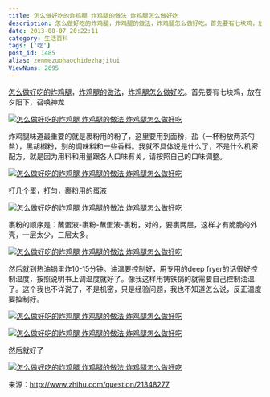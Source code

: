 ```yaml
---
title: 怎么做好吃的炸鸡腿 炸鸡腿的做法 炸鸡腿怎么做好吃
description: 怎么做好吃的炸鸡腿，炸鸡腿的做法，炸鸡腿怎么做好吃。首先要有七块鸡，放在夕阳下，召唤神龙炸鸡腿味道最重要的就是裹粉用的粉了，这里要用到面粉，盐（一杯粉放两茶勺盐），黑胡椒粉，别的调味料和一些香料。我就不具体说是什么了，不是什么机密配方，就是因为用料和用量跟各人口味有关，请按照自己的口味调整。打几个蛋，打匀，裹粉用的蛋液裹粉的顺序是：蘸蛋液-裹粉-蘸蛋液-裹粉，对的，要裹两层，这样才有
date: 2013-08-07 20:22:11
category: 生活百科
tags: ['吃']
post_id: 1485
alias: zenmezuohaochidezhajitui
ViewNums: 2695
---
```


[怎么做好吃的炸鸡腿](/blog/zenmezuohaochidezhajitui)，[炸鸡腿的做法](/blog/zenmezuohaochidezhajitui)，[炸鸡腿怎么做好吃](/blog/zenmezuohaochidezhajitui)。首先要有七块鸡，放在夕阳下，召唤神龙

[![怎么做好吃的炸鸡腿 炸鸡腿的做法 炸鸡腿怎么做好吃](http://ki.ki.ki/files/2013/07/18/5bac75ada900afb79c875405e7b5140c.jpg "怎么做好吃的炸鸡腿 炸鸡腿的做法 炸鸡腿怎么做好吃")](/blog/zenmezuohaochidezhajitui "怎么做好吃的炸鸡腿 炸鸡腿的做法 炸鸡腿怎么做好吃")

炸鸡腿味道最重要的就是裹粉用的粉了，这里要用到面粉，盐（一杯粉放两茶勺盐），黑胡椒粉，别的调味料和一些香料。我就不具体说是什么了，不是什么机密配方，就是因为用料和用量跟各人口味有关，请按照自己的口味调整。

[![怎么做好吃的炸鸡腿 炸鸡腿的做法 炸鸡腿怎么做好吃](http://ki.ki.ki/files/2013/07/18/9855f7d5022340d269a7c5ecaecd6254.jpg "怎么做好吃的炸鸡腿 炸鸡腿的做法 炸鸡腿怎么做好吃")](/blog/zenmezuohaochidezhajitui "怎么做好吃的炸鸡腿 炸鸡腿的做法 炸鸡腿怎么做好吃")

打几个蛋，打匀，裹粉用的蛋液

[![怎么做好吃的炸鸡腿 炸鸡腿的做法 炸鸡腿怎么做好吃](http://ki.ki.ki/files/2013/07/18/08a8188a8940b5c0070b1d7750c653fa.jpg "怎么做好吃的炸鸡腿 炸鸡腿的做法 炸鸡腿怎么做好吃")](/blog/zenmezuohaochidezhajitui "怎么做好吃的炸鸡腿 炸鸡腿的做法 炸鸡腿怎么做好吃")

裹粉的顺序是：蘸蛋液-裹粉-蘸蛋液-裹粉，对的，要裹两层，这样才有脆脆的外壳，一层太少，三层太多。

[![怎么做好吃的炸鸡腿 炸鸡腿的做法 炸鸡腿怎么做好吃](http://ki.ki.ki/files/2013/07/18/8be051d9617282c5bc08625ae9a748b6.jpg "怎么做好吃的炸鸡腿 炸鸡腿的做法 炸鸡腿怎么做好吃")](/blog/zenmezuohaochidezhajitui "怎么做好吃的炸鸡腿 炸鸡腿的做法 炸鸡腿怎么做好吃")

然后就到热油锅里炸10-15分钟。油温要控制好，用专用的deep fryer的话很好控制温度，按照说明书上调温度就好了。像我这样用铸铁锅的就需要自己控制油温了。这个我也不详说了，不是机密，只是经验问题，我也不知道怎么说，反正温度要控制好。

[![怎么做好吃的炸鸡腿 炸鸡腿的做法 炸鸡腿怎么做好吃](http://ki.ki.ki/files/2013/07/18/66ad460b5bc1696ed180ce6cf6b3c651.jpg "怎么做好吃的炸鸡腿 炸鸡腿的做法 炸鸡腿怎么做好吃")](/blog/zenmezuohaochidezhajitui "怎么做好吃的炸鸡腿 炸鸡腿的做法 炸鸡腿怎么做好吃")

[![怎么做好吃的炸鸡腿 炸鸡腿的做法 炸鸡腿怎么做好吃](http://ki.ki.ki/files/2013/07/18/44a5f68ff0d6c1a33b43a82418a2e25c.jpg "怎么做好吃的炸鸡腿 炸鸡腿的做法 炸鸡腿怎么做好吃")](/blog/zenmezuohaochidezhajitui "怎么做好吃的炸鸡腿 炸鸡腿的做法 炸鸡腿怎么做好吃")

然后就好了

[![怎么做好吃的炸鸡腿 炸鸡腿的做法 炸鸡腿怎么做好吃](http://ki.ki.ki/files/2013/07/18/041117718ad45deac54819a19cfb633b.jpg "怎么做好吃的炸鸡腿 炸鸡腿的做法 炸鸡腿怎么做好吃")](/blog/zenmezuohaochidezhajitui "怎么做好吃的炸鸡腿 炸鸡腿的做法 炸鸡腿怎么做好吃")

来源：http://www.zhihu.com/question/21348277

